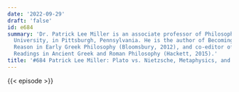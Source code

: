 ```yaml
---
date: '2022-09-29'
draft: 'false'
id: e684
summary: 'Dr. Patrick Lee Miller is an associate professor of Philosophy at Duquesne
  University, in Pittsburgh, Pennsylvania. He is the author of Becoming God: Pure
  Reason in Early Greek Philosophy (Bloomsbury, 2012), and co-editor of Introductory
  Readings in Ancient Greek and Roman Philosophy (Hackett, 2015).'
title: '#684 Patrick Lee Miller: Plato vs. Nietzsche, Metaphysics, and Morality'
---
```

{{< episode >}}

